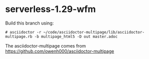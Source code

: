 # serverless-1.29-wfm

Build this branch using:

```
# asciidoctor -r ~/code/asciidoctor-multipage/lib/asciidoctor-multipage.rb -b multipage_html5 -D out master.adoc
```

The asciidoctor-multipage comes from https://github.com/owenh000/asciidoctor-multipage
